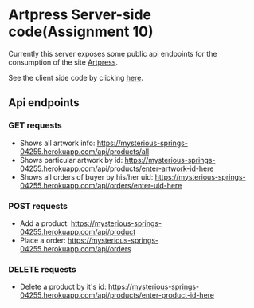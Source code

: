 # Artpress Server-side code(Assignment 10)
Currently this server exposes some public api endpoints for the consumption of the site [Artpress](https://art-press.web.app/). 

See the client side code by clicking [here](https://github.com/Porgramming-Hero-web-course/full-stack-client-ashutoshbw314).

## Api endpoints
### GET requests
* Shows all artwork info: <https://mysterious-springs-04255.herokuapp.com/api/products/all>
* Shows particular artwork by id: <https://mysterious-springs-04255.herokuapp.com/api/products/enter-artwork-id-here>
* Shows all orders of buyer by his/her uid: <https://mysterious-springs-04255.herokuapp.com/api/orders/enter-uid-here>

### POST requests
* Add a product: <https://mysterious-springs-04255.herokuapp.com/api/product>
* Place a order: <https://mysterious-springs-04255.herokuapp.com/api/orders>


### DELETE requests
* Delete a product by it's id: <https://mysterious-springs-04255.herokuapp.com/api/products/enter-product-id-here>
